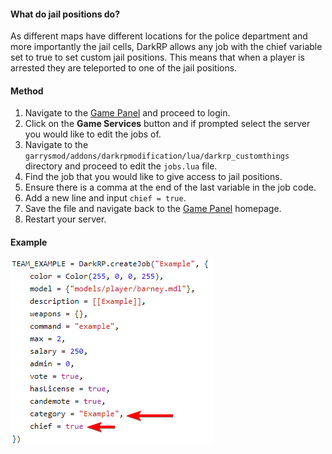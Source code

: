 #### What do jail positions do?
As different maps have different locations for the police department and more importantly the jail cells, DarkRP allows any job with the chief variable set to true to set custom jail positions. This means that when a player is arrested they are teleported to one of the jail positions.

#### Method
1. Navigate to the [Game Panel](https://gamepanel.hexanenetworks.com) and proceed to login.
2. Click on the **Game Services** button and if prompted select the server you would like to edit the jobs of.
3. Navigate to the ``garrysmod/addons/darkrpmodification/lua/darkrp_customthings`` directory and proceed to edit the ``jobs.lua`` file.
4. Find the job that you would like to give access to jail positions.
5. Ensure there is a comma at the end of the last variable in the job code.
6. Add a new line and input ``chief = true``.
7. Save the file and navigate back to the [Game Panel](https://gamepanel.hexanenetworks.com) homepage.
8. Restart your server.

#### Example
![](https://raw.githubusercontent.com/HexaneNetworks/help-assets/master/assets/png/jailpositions.png)